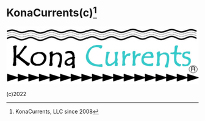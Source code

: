 # KonaCurrents(c)[^1]
![KonaCurrents](KonaCurrentsLabel.jpg)

(c)2022
[^1]: KonaCurrents, LLC since 2008


